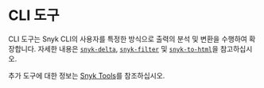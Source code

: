 # CLI 도구

CLI 도구는 Snyk CLI의 사용자를 특정한 방식으로 출력의 분석 및 변환을 수행하여 확장합니다. 자세한 내용은 [`snyk-delta`](snyk-delta.md), [`snyk-filter`](snyk-filter.md) 및 [`snyk-to-html`](snyk-to-html.md)을 참고하십시오.

추가 도구에 대한 정보는 [Snyk Tools](../../../scan-with-snyk/snyk-tools/)를 참조하십시오.